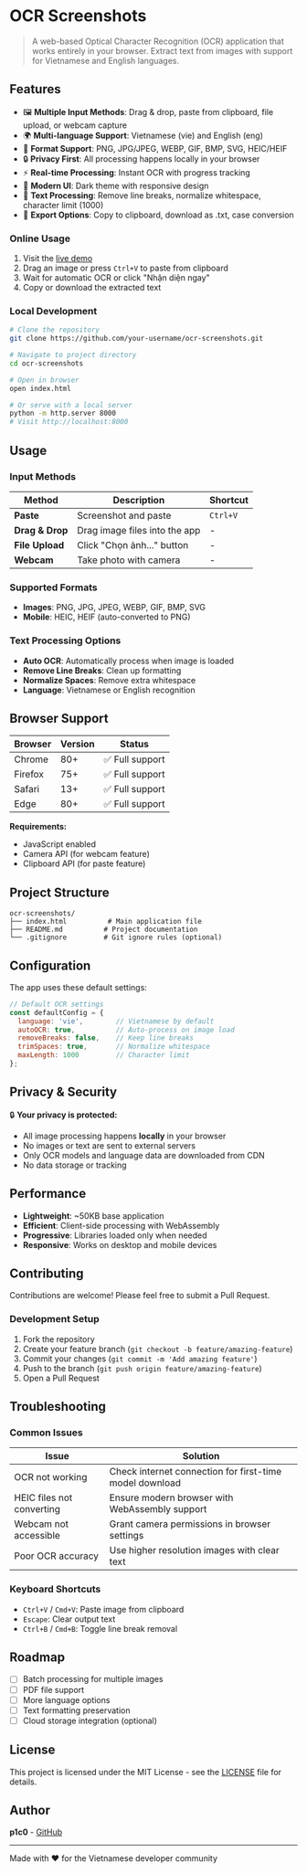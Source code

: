 # OCR Screenshots

> A web-based Optical Character Recognition (OCR) application that works entirely in your browser. Extract text from images with support for Vietnamese and English languages.


## Features

- 🖼️ **Multiple Input Methods**: Drag & drop, paste from clipboard, file upload, or webcam capture
- 🌍 **Multi-language Support**: Vietnamese (vie) and English (eng)
- 📱 **Format Support**: PNG, JPG/JPEG, WEBP, GIF, BMP, SVG, HEIC/HEIF
- 🔒 **Privacy First**: All processing happens locally in your browser
- ⚡ **Real-time Processing**: Instant OCR with progress tracking
- 🎨 **Modern UI**: Dark theme with responsive design
- 📝 **Text Processing**: Remove line breaks, normalize whitespace, character limit (1000)
- 💾 **Export Options**: Copy to clipboard, download as .txt, case conversion


### Online Usage

1. Visit the [live demo](https://your-username.github.io/ocr-screenshots)
2. Drag an image or press `Ctrl+V` to paste from clipboard
3. Wait for automatic OCR or click "Nhận diện ngay"
4. Copy or download the extracted text

### Local Development

```bash
# Clone the repository
git clone https://github.com/your-username/ocr-screenshots.git

# Navigate to project directory
cd ocr-screenshots

# Open in browser
open index.html

# Or serve with a local server
python -m http.server 8000
# Visit http://localhost:8000
```

## Usage

### Input Methods

| Method | Description | Shortcut |
|--------|-------------|----------|
| **Paste** | Screenshot and paste | `Ctrl+V` |
| **Drag & Drop** | Drag image files into the app | - |
| **File Upload** | Click "Chọn ảnh..." button | - |
| **Webcam** | Take photo with camera | - |

### Supported Formats

- **Images**: PNG, JPG, JPEG, WEBP, GIF, BMP, SVG
- **Mobile**: HEIC, HEIF (auto-converted to PNG)

### Text Processing Options

- **Auto OCR**: Automatically process when image is loaded
- **Remove Line Breaks**: Clean up formatting
- **Normalize Spaces**: Remove extra whitespace
- **Language**: Vietnamese or English recognition


## Browser Support

| Browser | Version | Status |
|---------|---------|--------|
| Chrome | 80+ | ✅ Full support |
| Firefox | 75+ | ✅ Full support |
| Safari | 13+ | ✅ Full support |
| Edge | 80+ | ✅ Full support |

**Requirements:**
- JavaScript enabled
- Camera API (for webcam feature)
- Clipboard API (for paste feature)

## Project Structure

```
ocr-screenshots/
├── index.html          # Main application file
├── README.md          # Project documentation
└── .gitignore         # Git ignore rules (optional)
```

## Configuration

The app uses these default settings:

```javascript
// Default OCR settings
const defaultConfig = {
  language: 'vie',        // Vietnamese by default
  autoOCR: true,          // Auto-process on image load
  removeBreaks: false,    // Keep line breaks
  trimSpaces: true,       // Normalize whitespace
  maxLength: 1000         // Character limit
};
```

## Privacy & Security

🔒 **Your privacy is protected:**

- All image processing happens **locally** in your browser
- No images or text are sent to external servers
- Only OCR models and language data are downloaded from CDN
- No data storage or tracking

## Performance

- **Lightweight**: ~50KB base application
- **Efficient**: Client-side processing with WebAssembly
- **Progressive**: Libraries loaded only when needed
- **Responsive**: Works on desktop and mobile devices

## Contributing

Contributions are welcome! Please feel free to submit a Pull Request.

### Development Setup

1. Fork the repository
2. Create your feature branch (`git checkout -b feature/amazing-feature`)
3. Commit your changes (`git commit -m 'Add amazing feature'`)
4. Push to the branch (`git push origin feature/amazing-feature`)
5. Open a Pull Request

## Troubleshooting

### Common Issues

| Issue | Solution |
|-------|----------|
| OCR not working | Check internet connection for first-time model download |
| HEIC files not converting | Ensure modern browser with WebAssembly support |
| Webcam not accessible | Grant camera permissions in browser settings |
| Poor OCR accuracy | Use higher resolution images with clear text |

### Keyboard Shortcuts

- `Ctrl+V` / `Cmd+V`: Paste image from clipboard
- `Escape`: Clear output text
- `Ctrl+B` / `Cmd+B`: Toggle line break removal

## Roadmap

- [ ] Batch processing for multiple images
- [ ] PDF file support
- [ ] More language options
- [ ] Text formatting preservation
- [ ] Cloud storage integration (optional)

## License

This project is licensed under the MIT License - see the [LICENSE](LICENSE) file for details.

## Author

**p1c0** - [GitHub](https://github.com/p1c0-412)

---



Made with ❤️ for the Vietnamese developer community

</div>
